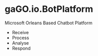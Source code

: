 # gaGO.io.BotPlatform

Microsoft Orleans Based Chatbot Platform

* Receive
* Process
* Analyse
* Respond
